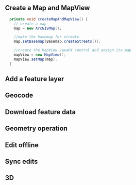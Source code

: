 ## Create a Map and MapView
```java
  private void createMapAndMapView() {
    // create a map
    map = new ArcGISMap();

    //make the basemap for streets
    map.setBasemap(Basemap.createStreets());

    //create the MapView JavaFX control and assign its map
    mapView = new MapView();
    mapView.setMap(map);
  }
```

## Add a feature layer

## Geocode

## Download feature data

## Geometry operation

## Edit offline

## Sync edits

## 3D